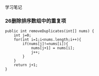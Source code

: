 学习笔记

### 26删除排序数组中的重复项

    public int removeDuplicates(int[] nums) {
        int j=0;
        for(int i=1;i<nums.length;i++){
            if(nums[j]!=nums[i]){
                nums[j+1] = nums[i];
                j++;
            }
        }
        return j+1;
    }

